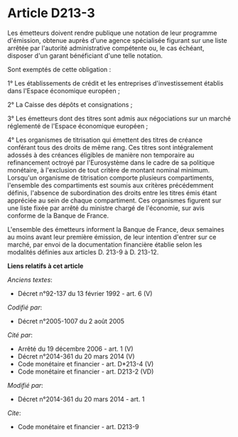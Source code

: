 # Article D213-3

Les émetteurs doivent rendre publique une notation de leur programme d'émission, obtenue auprès d'une agence spécialisée
figurant sur une liste arrêtée par l'autorité administrative compétente ou, le cas échéant, disposer d'un garant bénéficiant
d'une telle notation. 

Sont exemptés de cette obligation : 

1° Les établissements de crédit et les entreprises d'investissement établis dans l'Espace économique européen ; 

2° La Caisse des dépôts et consignations ; 

3° Les émetteurs dont des titres sont admis aux négociations sur un marché réglementé de l'Espace économique européen ; 

4° Les organismes de titrisation qui émettent des titres de créance conférant tous des droits de même rang. Ces titres sont
intégralement adossés à des créances éligibles de manière non temporaire au refinancement octroyé par l'Eurosystème dans le
cadre de sa politique monétaire, à l'exclusion de tout critère de montant nominal minimum. Lorsqu'un organisme de titrisation
comporte plusieurs compartiments, l'ensemble des compartiments est soumis aux critères précédemment définis, l'absence de
subordination des droits entre les titres émis étant appréciée au sein de chaque compartiment. Ces organismes figurent sur
une liste fixée par arrêté du ministre chargé de l'économie, sur avis conforme de la Banque de France.

L'ensemble des émetteurs informent la Banque de France, deux semaines au moins avant leur première émission, de leur
intention d'entrer sur ce marché, par envoi de la documentation financière établie selon les modalités définies aux articles
D. 213-9 à D. 213-12.

**Liens relatifs à cet article**

_Anciens textes_:

  - Décret n°92-137 du 13 février 1992 - art. 6 (V)

_Codifié par_:

  - Décret n°2005-1007 du 2 août 2005

_Cité par_:

  - Arrêté du 19 décembre 2006 - art. 1 (V)
  - Décret n°2014-361 du 20 mars 2014 (V)
  - Code monétaire et financier - art. D*213-4 (V)
  - Code monétaire et financier - art. D213-2 (VD)

_Modifié par_:

  - Décret n°2014-361 du 20 mars 2014 - art. 1

_Cite_:

  - Code monétaire et financier - art. D213-9
